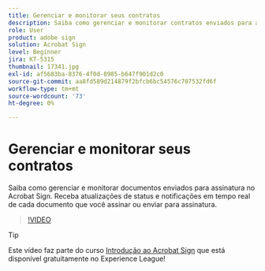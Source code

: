 ```yaml
---
title: Gerenciar e monitorar seus contratos
description: Saiba como gerenciar e monitorar contratos enviados para assinatura no Acrobat Sign
role: User
product: adobe sign
solution: Acrobat Sign
level: Beginner
jira: KT-5315
thumbnail: 17341.jpg
exl-id: af5683ba-8376-4f0d-8985-b647f901d2c0
source-git-commit: aa8fd589d214879f2bfcb6bc54576c707532fd6f
workflow-type: tm+mt
source-wordcount: '73'
ht-degree: 0%

---
```


# Gerenciar e monitorar seus contratos

Saiba como gerenciar e monitorar documentos enviados para assinatura no Acrobat Sign. Receba atualizações de status e notificações em tempo real de cada documento que você assinar ou enviar para assinatura.

>[!VIDEO](https://video.tv.adobe.com/v/338695?quality=12&learn=on&hidetitle=true)

>[!TIP]
>
>Este vídeo faz parte do curso [Introdução ao Acrobat Sign](https://experienceleague.adobe.com/?recommended=Sign-U-1-2020.1) que está disponível gratuitamente no Experience League!
